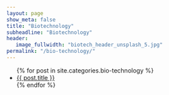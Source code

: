 ```yaml
---
layout: page
show_meta: false
title: "Biotechnology"
subheadline: "Biotechnology"
header:
   image_fullwidth: "biotech_header_unsplash_5.jpg"
permalink: "/bio-technology/"
---
```

<ul>
    {% for post in site.categories.bio-technology %}
    <li><a href="{{ site.url }}{{ site.baseurl }}{{ post.url }}">{{ post.title }}</a></li>
    {% endfor %}
</ul>
